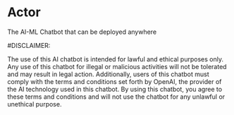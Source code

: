 # Actor
The AI-ML Chatbot that can be deployed anywhere

#DISCLAIMER:

The use of this AI chatbot is intended for lawful and ethical purposes only. Any use of this chatbot for illegal or malicious activities will not be tolerated and may result in legal action. Additionally, users of this chatbot must comply with the terms and conditions set forth by OpenAI, the provider of the AI technology used in this chatbot. By using this chatbot, you agree to these terms and conditions and will not use the chatbot for any unlawful or unethical purpose.
